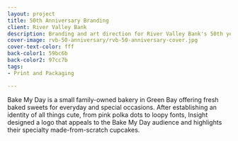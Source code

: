 ```yaml
---
layout: project
title: 50th Anniversary Branding
client: River Valley Bank
description: Branding and art direction for River Valley Bank's 50th year.
cover-image: rvb-50-anniversary/rvb-50-anniversary-cover.jpg
cover-text-color: fff
back-color1: 59bc6b
back-color2: 97cc7b
tags:
- Print and Packaging

---
```

Bake My Day is a small family-owned bakery in Green Bay offering fresh baked sweets for everyday and special occasions. After establishing an identity of all things cute, from pink polka dots to loopy fonts, Insight designed a logo that appeals to the Bake My Day audience and highlights their specialty made-from-scratch cupcakes.
